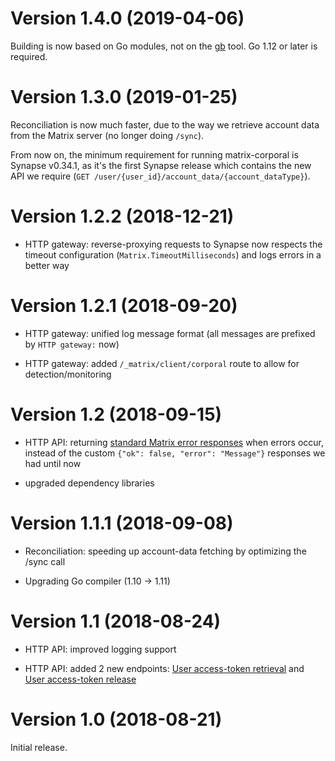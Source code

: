 # Version 1.4.0 (2019-04-06)

Building is now based on Go modules, not on the [gb](https://getgb.io/) tool.
Go 1.12 or later is required.


# Version 1.3.0 (2019-01-25)

Reconciliation is now much faster, due to the way we retrieve account data from the Matrix server (no longer doing `/sync`).

From now on, the minimum requirement for running matrix-corporal is Synapse v0.34.1,
as it's the first Synapse release which contains the new API we require (`GET /user/{user_id}/account_data/{account_dataType}`).


# Version 1.2.2 (2018-12-21)

- HTTP gateway: reverse-proxying requests to Synapse now respects the timeout configuration (`Matrix.TimeoutMilliseconds`) and logs errors in a better way


# Version 1.2.1 (2018-09-20)

- HTTP gateway: unified log message format (all messages are prefixed by `HTTP gateway:` now)

- HTTP gateway: added `/_matrix/client/corporal` route to allow for detection/monitoring


# Version 1.2 (2018-09-15)

- HTTP API: returning [standard Matrix error responses](https://matrix.org/docs/spec/client_server/r0.4.0.html#api-standards) when errors occur, instead of the custom `{"ok": false, "error": "Message"}` responses we had until now

- upgraded dependency libraries


# Version 1.1.1 (2018-09-08)

- Reconciliation: speeding up account-data fetching by optimizing the /sync call

- Upgrading Go compiler (1.10 -> 1.11)


# Version 1.1 (2018-08-24)

- HTTP API: improved logging support

- HTTP API: added 2 new endpoints: [User access-token retrieval](docs/http-api.md#user-access-token-retrieval-endpoint) and [User access-token release](docs/http-api.md#user-access-token-release-endpoint)


# Version 1.0 (2018-08-21)

Initial release.
